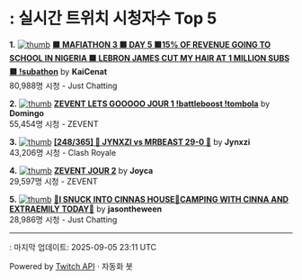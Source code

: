 # : 실시간 트위치 시청자수 Top 5

**1.** [![thumb](https://static-cdn.jtvnw.net/previews-ttv/live_user_kaicenat-320x180.jpg)](https://twitch.tv/KaiCenat)
**[🟥 MAFIATHON 3 🟥 DAY 5 🟥15% OF REVENUE GOING TO SCHOOL IN NIGERIA 🟥 LEBRON JAMES CUT MY HAIR AT 1 MILLION SUBS 🟥 !subathon](https://twitch.tv/KaiCenat)** by **KaiCenat**<br>80,988명 시청  - Just Chatting

**2.** [![thumb](https://static-cdn.jtvnw.net/previews-ttv/live_user_domingo-320x180.jpg)](https://twitch.tv/Domingo)
**[ZEVENT LETS GOOOOO JOUR 1 !battleboost !tombola](https://twitch.tv/Domingo)** by **Domingo**<br>55,454명 시청  - ZEVENT

**3.** [![thumb](https://static-cdn.jtvnw.net/previews-ttv/live_user_jynxzi-320x180.jpg)](https://twitch.tv/Jynxzi)
**[[248/365] 🚨 JYNXZI vs MRBEAST 29-0 🚨](https://twitch.tv/Jynxzi)** by **Jynxzi**<br>43,206명 시청  - Clash Royale

**4.** [![thumb](https://static-cdn.jtvnw.net/previews-ttv/live_user_joyca-320x180.jpg)](https://twitch.tv/Joyca)
**[ZEVENT JOUR 2](https://twitch.tv/Joyca)** by **Joyca**<br>29,597명 시청  - ZEVENT

**5.** [![thumb](https://static-cdn.jtvnw.net/previews-ttv/live_user_jasontheween-320x180.jpg)](https://twitch.tv/jasontheween)
**[🔴I SNUCK INTO CINNAS HOUSE🔴CAMPING WITH CINNA AND EXTRAEMILY TODAY🔴](https://twitch.tv/jasontheween)** by **jasontheween**<br>28,986명 시청  - Just Chatting


---
: 마지막 업데이트: 2025-09-05 23:11 UTC

Powered by [Twitch API](https://dev.twitch.tv/docs/api/reference) · 자동화 봇